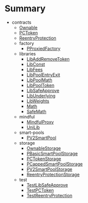 # Summary
* contracts
  * [Ownable](docs/contracts-documentation/Ownable.md)
  * [PCToken](docs/contracts-documentation/PCToken.md)
  * [ReentryProtection](docs/contracts-documentation/ReentryProtection.md)
  * factory
    * [PProxiedFactory](docs/contracts-documentation/factory/PProxiedFactory.md)
  * libraries
    * [LibAddRemoveToken](docs/contracts-documentation/libraries/LibAddRemoveToken.md)
    * [LibConst](docs/contracts-documentation/libraries/LibConst.md)
    * [LibFees](docs/contracts-documentation/libraries/LibFees.md)
    * [LibPoolEntryExit](docs/contracts-documentation/libraries/LibPoolEntryExit.md)
    * [LibPoolMath](docs/contracts-documentation/libraries/LibPoolMath.md)
    * [LibPoolToken](docs/contracts-documentation/libraries/LibPoolToken.md)
    * [LibSafeApprove](docs/contracts-documentation/libraries/LibSafeApprove.md)
    * [LibUnderlying](docs/contracts-documentation/libraries/LibUnderlying.md)
    * [LibWeights](docs/contracts-documentation/libraries/LibWeights.md)
    * [Math](docs/contracts-documentation/libraries/Math.md)
    * [SafeMath](docs/contracts-documentation/libraries/SafeMath.md)
  * mindful
    * [MindfulProxy](docs/contracts-documentation/mindful/MindfulProxy.md)
    * [UniLib](docs/contracts-documentation/mindful/UniLib.md)
  * smart-pools
    * [PV2SmartPool](docs/contracts-documentation/smart-pools/PV2SmartPool.md)
  * storage
    * [OwnableStorage](docs/contracts-documentation/storage/OwnableStorage.md)
    * [PBasicSmartPoolStorage](docs/contracts-documentation/storage/PBasicSmartPoolStorage.md)
    * [PCTokenStorage](docs/contracts-documentation/storage/PCTokenStorage.md)
    * [PCappedSmartPoolStorage](docs/contracts-documentation/storage/PCappedSmartPoolStorage.md)
    * [PV2SmartPoolStorage](docs/contracts-documentation/storage/PV2SmartPoolStorage.md)
    * [ReentryProtectionStorage](docs/contracts-documentation/storage/ReentryProtectionStorage.md)
  * test
    * [TestLibSafeApprove](docs/contracts-documentation/test/TestLibSafeApprove.md)
    * [TestPCToken](docs/contracts-documentation/test/TestPCToken.md)
    * [TestReentryProtection](docs/contracts-documentation/test/TestReentryProtection.md)
